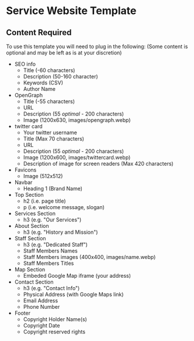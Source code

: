 # Service Website Template

## Content Required

To use this template you will need to plug in the following:
(Some content is optional and may be left as is at your discretion)
* SEO info
  * Title (-60 characters)
  * Description (50-160 character)
  * Keywords (CSV)
  * Author Name
* OpenGraph
  * Title (-55 characters)
  * URL
  * Description (55 *optimal* - 200 characters)
  * Image (1200x630, images/opengraph.webp)
* twitter card
  * Your twitter username
  * Title (Max 70 characters)
  * URL
  * Description (55 *optimal* - 200 characters)
  * Image (1200x600, images/twittercard.webp)
  * Description of image for screen readers (Max 420 characters)
* Favicons
  * Image (512x512)
* Navbar
  * Heading 1 (Brand Name)
* Top Section
  * h2 (i.e. page title)
  * p (i.e. welcome message, slogan)
* Services Section
  * h3 (e.g. "Our Services")
* About Section
  * h3 (e.g. "History and Mission")
* Staff Section
  * h3 (e.g. "Dedicated Staff")
  * Staff Members Names
  * Staff Members images (400x400, images/name.webp)
  * Staff Members Titles
* Map Section
  * Embeded Google Map iframe (your address)
* Contact Section
  * h3 (e.g. "Contact Info")
  * Physical Address (with Google Maps link)
  * Email Address
  * Phone Number
* Footer
  * Copyright Holder Name(s)
  * Copyright Date
  * Copyright reserved rights